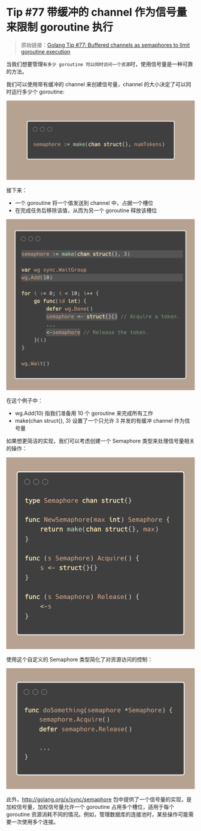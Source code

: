 # Tip #77 带缓冲的 channel 作为信号量来限制 goroutine 执行

>  原始链接：[Golang Tip #77: Buffered channels as semaphores to limit goroutine execution](https://twitter.com/func25/status/1779871103344873757)
>

当我们想要管理`有多少 goroutine 可以同时访问一个资源`时，使用信号量是一种可靠的方法。

我们可以使用带有缓冲的 channel 来创建信号量，channel 的大小决定了可以同时运行多少个 goroutine:

![tips077-img1](./images/077/tips077-img1.png)

接下来：
- 一个 goroutine 将一个值发送到 channel 中，占据一个槽位
- 在完成任务后移除该值，从而为另一个 goroutine 释放该槽位

![tips077-img2](./images/077/tips077-img2.png)

在这个例子中：
- wg.Add(10) 指我们准备用 10 个 goroutine 来完成所有工作
- make(chan struct{}, 3) 设置了一个只允许 3 并发的有缓冲 channel 作为信号量

如果想更简洁的实现，我们可以考虑创建一个 Semaphore 类型来处理信号量相关的操作：

![tips077-img3](./images/077/tips077-img3.png)

使用这个自定义的 Semaphore 类型简化了对资源访问的控制：

![tips077-img4](./images/077/tips077-img4.png)

此外，http://golang.org/x/sync/semaphore 包中提供了一个信号量的实现，是加权信号量，加权信号量允许一个 goroutine 占用多个槽位，适用于每个 goroutine 资源消耗不同的情况。例如，管理数据库的连接池时，某些操作可能需要一次使用多个连接。